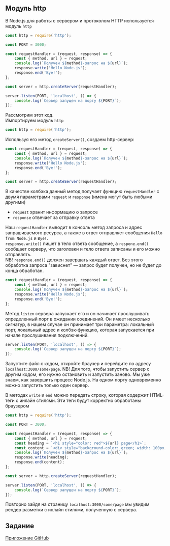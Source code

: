 ## Модуль http
В Node.js для работы с сервером и протоколом HTTP используется модуль `http`
```js
const http = require('http');

const PORT = 3000;

const requestHandler = (request, response) => {
    const { method, url } = request;
    console.log(`Получен ${method}-запрос на ${url}`);
    response.write('Hello Node.js');
    response.end('Bye!');
};

const server = http.createServer(requestHandler);

server.listen(PORT, 'localhost', () => {
    console.log(`Сервер запущен на порту ${PORT}`);
});
```  
Рассмотрим этот код.  
Импортируем модуль `http` 
```js
const http = require('http');
```  
Используя его метод `createServer()`, создаем http-сервер:
```js
const requestHandler = (request, response) => {
    const { method, url } = request;
    console.log(`Получен ${method}-запрос на ${url}`);
    response.write('Hello Node.js');
    response.end('Bye!');
};

const server = http.createServer(requestHandler);
```
В качестве колбэка данный метод получает функцию `requestHandler` с двумя параметрами `request` и `response` (имена могут быть любыми другими)
- `request` хранит информацию о запросе
- `response` отвечает за отправку ответа

Наш `requestHandler` выводит в консоль метод запроса и адрес запрашиваемого ресурса, а также в ответ отправляет сообщения `Hello from Node.js` и `Bye!`.  
`response.write()` пишет в тело ответа сообщение, а `respone.end()` сообщает серверу, что заголовки и тело ответа записаны и его можно отправлять.  
NB! `response.end()` должен завершать каждый ответ. Без этого обработка запроса "зависнет" — запрос будет получен, но не будет до конца обработан.
```js
const requestHandler = (request, response) => {
    const { method, url } = request;
    console.log(`Получен ${method}-запрос на ${url}`);
    response.write('Hello Node.js');
    response.end('Bye!');
};
```
Метод `listen` сервера запускает его и он начинает прослушивать определенный порт в ожидании соединений. Он имеет несколько сигнатур, в нашем случае он принимает три параметра: локальный порт, локальный адрес и колбэк-функцию, которая запускается при начале прослушивания подключений.
```js
server.listen(PORT, 'localhost', () => {
    console.log(`Сервер запущен на порту ${PORT}`);
});
```
Запустите файл с кодом, откройте браузер и перейдите по адресу `localhost:3000/some/page`.
NB! Для того, чтобы запустить сервер с другим кодом, его нужно остановить и запустить заново. Мы уже знаем, как завершить процесс Node.js. На одном порту одновременно можно запустить только один сервер.

В методах `write` и `end`  можно передать строку, которая содержит HTML-теги с инлайн стилями. Эти теги будут корректно обработаны браузером
```js
const http = require('http');

const PORT = 3000;

const requestHandler = (request, response) => {
    const { method, url } = request;
    const heading = `<h1 style="color: red">${url} page</h1>`;
    const content = `<div style="background-color: green; width: 100px; height: 100px">Green block 100px x 100px</div>`;
    console.log(`Получен ${method}-запрос на ${url}`);
    response.write(heading);
    response.end(content);
};

const server = http.createServer(requestHandler);

server.listen(PORT, 'localhost', () => {
    console.log(`Сервер запущен на порту ${PORT}`);
});
```
Повторно зайдя на страницу `localhost:3000/some/page` мы увидим рендер разметки с инлайн стилями, полученную с сервера.

## Задание
[Приложение GitHub](../projects/github-app.md)